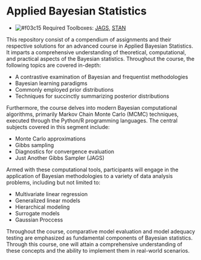 # Applied Bayesian Statistics
- ![#f03c15](https://placehold.co/15x15/f03c15/f03c15.png) Required Toolboxes: [JAGS](http://sourceforge.net/projects/mcmc-jags/files/), [STAN](https://mc-stan.org/)

This repository consist of a compendium of assignments and their respective solutions for an advanced course in Applied Bayesian Statistics. It imparts a comprehensive understanding of theoretical, computational, and practical aspects of the Bayesian statistics.
Throughout the course, the following topics are covered in-depth:
  - A contrastive examination of Bayesian and frequentist methodologies
  - Bayesian learning paradigms
  - Commonly employed prior distributions
  - Techniques for succinctly summarizing posterior distributions
 
Furthermore, the course delves into modern Bayesian computational algorithms, primarily Markov Chain Monte Carlo (MCMC) techniques, executed through the Python/R programming languages. The central subjects covered in this segment include:
  - Monte Carlo approximations
  - Gibbs sampling
  - Diagnostics for convergence evaluation
  - Just Another Gibbs Sampler (JAGS)

Armed with these computational tools, participants will engage in the application of Bayesian methodologies to a variety of data analysis problems, including but not limited to:
  - Multivariate linear regression
  - Generalized linear models
  - Hierarchical modeling
  - Surrogate models
  - Gaussian Proccess

Throughout the course, comparative model evaluation and model adequacy testing are emphasized as fundamental components of Bayesian statistics. Through this course, one will attain a comprehensive understanding of these concepts and the ability to implement them in real-world scenarios.
